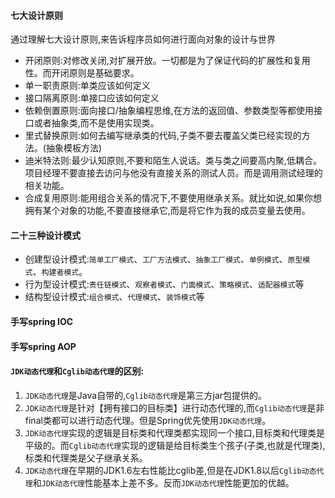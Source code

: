 #### 七大设计原则
通过理解七大设计原则,来告诉程序员如何进行面向对象的设计与世界

- 开闭原则:对修改关闭,对扩展开放。一切都是为了保证代码的扩展性和复用性。而开闭原则是基础要求。
- 单一职责原则:单类应该如何定义
- 接口隔离原则:单接口应该如何定义
- 依赖倒置原则:面向接口/抽象编程思维,在方法的返回值、参数类型等都使用接口或者抽象类,而不是使用实现类。
- 里式替换原则:如何去编写继承类的代码,子类不要去覆盖父类已经实现的方法。(抽象模板方法)
- 迪米特法则:最少认知原则,不要和陌生人说话。类与类之间要高内聚,低耦合。项目经理不要直接去访问与他没有直接关系的测试人员。而是调用测试经理的相关功能。
- 合成复用原则:能用组合关系的情况下,不要使用继承关系。就比如说,如果你想拥有某个对象的功能,不要直接继承它,而是将它作为我的成员变量去使用。

#### 二十三种设计模式
- 创建型设计模式:`简单工厂模式`、`工厂方法模式`、`抽象工厂模式`、`单例模式`、`原型模式`、`构建者模式`。
- 行为型设计模式:`责任链模式`、`观察者模式`、`门面模式`、`策略模式`、`适配器模式`等
- 结构型设计模式:`组合模式`、`代理模式`、`装饰模式`等

####  手写spring IOC



####  手写spring AOP



#### `JDK动态代理`和`Cglib动态代理`的区别:
1. `JDK动态代理`是Java自带的,`Cglib动态代理`是第三方jar包提供的。
2. `JDK动态代理`是针对【拥有接口的目标类】进行动态代理的,而`Cglib动态代理`是非final类都可以进行动态代理。但是Spring优先使用`JDK动态代理`。
3. `JDK动态代理`实现的逻辑是目标类和代理类都实现同一个接口,目标类和代理类是平级的。而`Cglib动态代理`实现的逻辑是给目标类生个孩子(子类,也就是代理类),标类和代理类是父子继承关系。
4. `JDK动态代理`在早期的JDK1.6左右性能比cglib差,但是在JDK1.8以后`Cglib动态代理`和`JDK动态代理`性能基本上差不多。反而`JDK动态代理`性能更加的优越。
